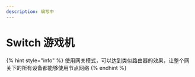 ```yaml
---
description: 编写中
---
```


# Switch 游戏机

{% hint style="info" %}
使用网关模式，可以达到类似路由器的效果，让整个网关下的所有设备都能够使用节点网络
{% endhint %}



